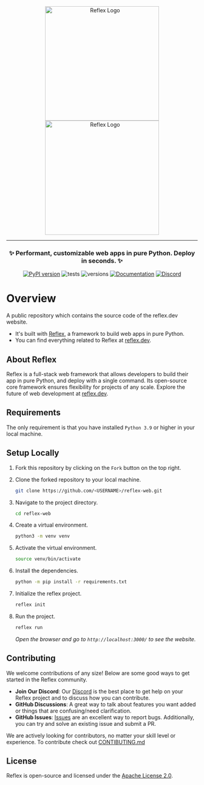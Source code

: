 <div align="center">
<img src="https://raw.githubusercontent.com/reflex-dev/reflex/main/docs/images/reflex_dark.svg#gh-light-mode-only" alt="Reflex Logo" width="300px">
<img src="https://raw.githubusercontent.com/reflex-dev/reflex/main/docs/images/reflex_light.svg#gh-dark-mode-only" alt="Reflex Logo" width="300px">

<hr>

### **✨ Performant, customizable web apps in pure Python. Deploy in seconds. ✨**
[![PyPI version](https://badge.fury.io/py/reflex.svg)](https://badge.fury.io/py/reflex)
![tests](https://github.com/pynecone-io/pynecone/actions/workflows/integration.yml/badge.svg)
![versions](https://img.shields.io/pypi/pyversions/reflex.svg)
[![Documentation](https://img.shields.io/badge/Documentation%20-Introduction%20-%20%23007ec6)](https://reflex.dev/docs/getting-started/introduction/)
[![Discord](https://img.shields.io/discord/1029853095527727165?color=%237289da&label=Discord)](https://discord.gg/T5WSbC2YtQ)
</div>

# Overview

A public repository which contains the source code of the reflex.dev website.

- It's built with [Reflex](https://reflex.dev/), a framework to build web apps in pure Python.
- You can find everything related to Reflex at [reflex.dev](https://reflex.dev/).

## About Reflex

Reflex is a full-stack web framework that allows developers to build their app in pure Python, and deploy with a single command. Its open-source core framework ensures flexibility for projects of any scale. Explore the future of web development at [reflex.dev](https://reflex.dev/).

## Requirements

The only requirement is that you have installed `Python 3.9` or higher in your local machine.

## Setup Locally

1. Fork this repository by clicking on the `Fork` button on the top right.

2. Clone the forked repository to your local machine.

    ```bash 
    git clone https://github.com/<USERNAME>/reflex-web.git
    ```

3. Navigate to the project directory.

    ```bash
    cd reflex-web
    ```

4. Create a virtual environment.

    ```bash
    python3 -m venv venv
    ```

5. Activate the virtual environment.

    ```bash
    source venv/bin/activate
    ```

6. Install the dependencies.

    ```bash
    python -m pip install -r requirements.txt
    ```

7. Initialize the reflex project.

    ```bash
    reflex init
    ```

8. Run the project.

    ```bash
    reflex run
    ```

    *Open the browser and go to `http://localhost:3000/` to see the website.*

## Contributing

We welcome contributions of any size! Below are some good ways to get started in the Reflex community.

-   **Join Our Discord**: Our [Discord](https://discord.gg/T5WSbC2YtQ) is the best place to get help on your Reflex project and to discuss how you can contribute.
-   **GitHub Discussions**: A great way to talk about features you want added or things that are confusing/need clarification.
-   **GitHub Issues**: [Issues](https://github.com/reflex-dev/reflex/issues) are an excellent way to report bugs. Additionally, you can try and solve an existing issue and submit a PR.

We are actively looking for contributors, no matter your skill level or experience. To contribute check out [CONTIBUTING.md](https://github.com/reflex-dev/reflex-web/blob/main/CONTRIBUTING.md)

## License

Reflex is open-source and licensed under the [Apache License 2.0](LICENSE).